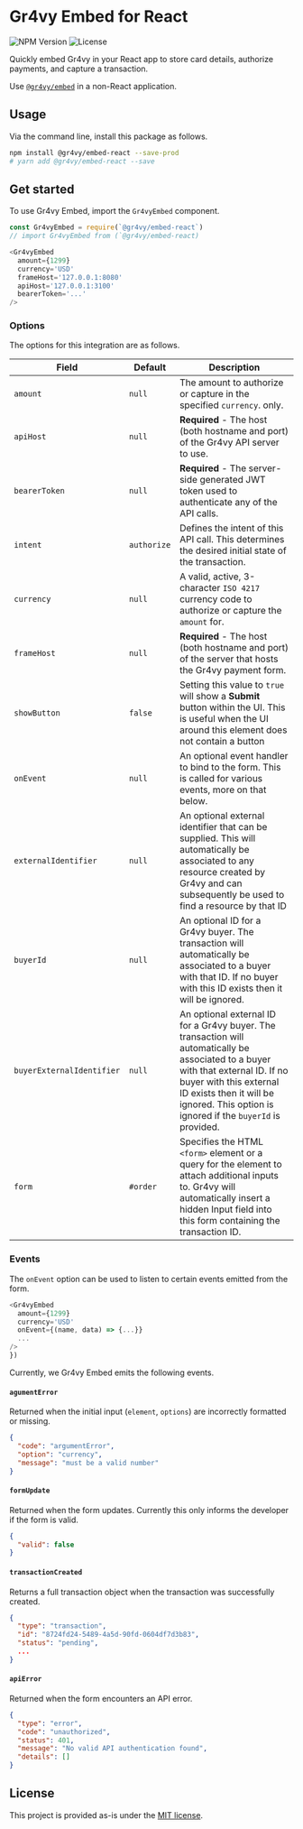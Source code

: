 # Gr4vy Embed for React

![NPM Version](https://img.shields.io/npm/v/@gr4vy/embed-react?color=green&style=for-the-badge)
![License](https://img.shields.io/npm/l/@gr4vy/embed-react?style=for-the-badge)

Quickly embed Gr4vy in your React app to store card details,
authorize payments, and capture a transaction.

Use [`@gr4vy/embed`](../embed-react) in a non-React application.

## Usage

Via the command line, install this package as follows.

```bash
npm install @gr4vy/embed-react --save-prod
# yarn add @gr4vy/embed-react --save
```

## Get started

To use Gr4vy Embed, import the `Gr4vyEmbed` component.

```js
const Gr4vyEmbed = require(`@gr4vy/embed-react`)
// import Gr4vyEmbed from (`@gr4vy/embed-react)

<Gr4vyEmbed
  amount={1299}
  currency='USD'
  frameHost='127.0.0.1:8080'
  apiHost='127.0.0.1:3100'
  bearerToken='...'
/>
```

### Options

The options for this integration are as follows.

| Field                     | Default     | Description                                                                                                                                                                                                                                          |
| ------------------------- | ----------- | ---------------------------------------------------------------------------------------------------------------------------------------------------------------------------------------------------------------------------------------------------- |
| `amount`                  | `null`      | The amount to authorize or capture in the specified `currency`. only.                                                                                                                                                                                |
| `apiHost`                 | `null`      | **Required** - The host (both hostname and port) of the Gr4vy API server to use.                                                                                                                                                                     |
| `bearerToken`             | `null`      | **Required** - The server-side generated JWT token used to authenticate any of the API calls.                                                                                                                                                        |
| `intent`                  | `authorize` | Defines the intent of this API call. This determines the desired initial state of the transaction.                                                                                                                                                   |
| `currency`                | `null`      | A valid, active, 3-character `ISO 4217` currency code to authorize or capture the `amount` for.                                                                                                                                                      |
| `frameHost`               | `null`      | **Required** - The host (both hostname and port) of the server that hosts the Gr4vy payment form.                                                                                                                                                    |
| `showButton`              | `false`     | Setting this value to `true` will show a **Submit** button within the UI. This is useful when the UI around this element does not contain a button                                                                                                   |
| `onEvent`                 | `null`      | An optional event handler to bind to the form. This is called for various events, more on that below.                                                                                                                                                |
| `externalIdentifier`      | `null`      | An optional external identifier that can be supplied. This will automatically be associated to any resource created by Gr4vy and can subsequently be used to find a resource by that ID                                                              |
| `buyerId`                 | `null`      | An optional ID for a Gr4vy buyer. The transaction will automatically be associated to a buyer with that ID. If no buyer with this ID exists then it will be ignored.                                                                                 |
| `buyerExternalIdentifier` | `null`      | An optional external ID for a Gr4vy buyer. The transaction will automatically be associated to a buyer with that external ID. If no buyer with this external ID exists then it will be ignored. This option is ignored if the `buyerId` is provided. |
| `form`                    | `#order`    | Specifies the HTML `<form>` element or a query for the element to attach additional inputs to. Gr4vy will automatically insert a hidden Input field into this form containing the transaction ID.                                                    |

### Events

The `onEvent` option can be used to listen to certain events emitted from the form.

```js
<Gr4vyEmbed
  amount={1299}
  currency='USD'
  onEvent={(name, data) => {...}}
  ...
/>
})
```

Currently, we Gr4vy Embed emits the following events.

#### `agumentError`

Returned when the initial input (`element`, `options`) are incorrectly formatted or missing.

```json
{
  "code": "argumentError",
  "option": "currency",
  "message": "must be a valid number"
}
```

#### `formUpdate`

Returned when the form updates. Currently this only informs the developer if the form
is valid.

```json
{
  "valid": false
}
```

#### `transactionCreated`

Returns a full transaction object when the transaction was successfully created.

```json
{
  "type": "transaction",
  "id": "8724fd24-5489-4a5d-90fd-0604df7d3b83",
  "status": "pending",
  ...
}
```

#### `apiError`

Returned when the form encounters an API error.

```json
{
  "type": "error",
  "code": "unauthorized",
  "status": 401,
  "message": "No valid API authentication found",
  "details": []
}
```

## License

This project is provided as-is under the [MIT license](LICENSE).
